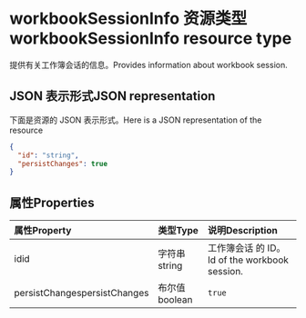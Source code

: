 # <a name="workbooksessioninfo-resource-type"></a><span data-ttu-id="df48b-101">workbookSessionInfo 资源类型</span><span class="sxs-lookup"><span data-stu-id="df48b-101">workbookSessionInfo resource type</span></span>

<span data-ttu-id="df48b-102">提供有关工作簿会话的信息。</span><span class="sxs-lookup"><span data-stu-id="df48b-102">Provides information about workbook session.</span></span>


## <a name="json-representation"></a><span data-ttu-id="df48b-103">JSON 表示形式</span><span class="sxs-lookup"><span data-stu-id="df48b-103">JSON representation</span></span>

<span data-ttu-id="df48b-104">下面是资源的 JSON 表示形式。</span><span class="sxs-lookup"><span data-stu-id="df48b-104">Here is a JSON representation of the resource</span></span>

<!-- {
  "blockType": "resource",
  "optionalProperties": [  ],
  "@odata.type": "microsoft.graph.workbookSessionInfo"
}-->

```json
{
  "id": "string",
  "persistChanges": true
}
```

## <a name="properties"></a><span data-ttu-id="df48b-105">属性</span><span class="sxs-lookup"><span data-stu-id="df48b-105">Properties</span></span>

| <span data-ttu-id="df48b-106">属性</span><span class="sxs-lookup"><span data-stu-id="df48b-106">Property</span></span> | <span data-ttu-id="df48b-107">类型</span><span class="sxs-lookup"><span data-stu-id="df48b-107">Type</span></span>  | <span data-ttu-id="df48b-108">说明</span><span class="sxs-lookup"><span data-stu-id="df48b-108">Description</span></span>                               |
|:---------|:------|:------------------------------------------|
| <span data-ttu-id="df48b-109">id</span><span class="sxs-lookup"><span data-stu-id="df48b-109">id</span></span>  | <span data-ttu-id="df48b-110">字符串</span><span class="sxs-lookup"><span data-stu-id="df48b-110">string</span></span> | <span data-ttu-id="df48b-111">工作簿会话 的 ID。</span><span class="sxs-lookup"><span data-stu-id="df48b-111">Id of the workbook session.</span></span> |
| <span data-ttu-id="df48b-112">persistChanges</span><span class="sxs-lookup"><span data-stu-id="df48b-112">persistChanges</span></span> | <span data-ttu-id="df48b-113">布尔值</span><span class="sxs-lookup"><span data-stu-id="df48b-113">boolean</span></span> |  <span data-ttu-id="df48b-114">`true` |||UNTRANSLATED_CONTENT_START|||for persistent session.|||UNTRANSLATED_CONTENT_END|||</span><span class="sxs-lookup"><span data-stu-id="df48b-114">`true` for persistent session.</span></span> <span data-ttu-id="df48b-115">`false` 对于非持续会话（视图模式），值为 `false`。</span><span class="sxs-lookup"><span data-stu-id="df48b-115">`false` for non-persistent session (view mode)</span></span> |

